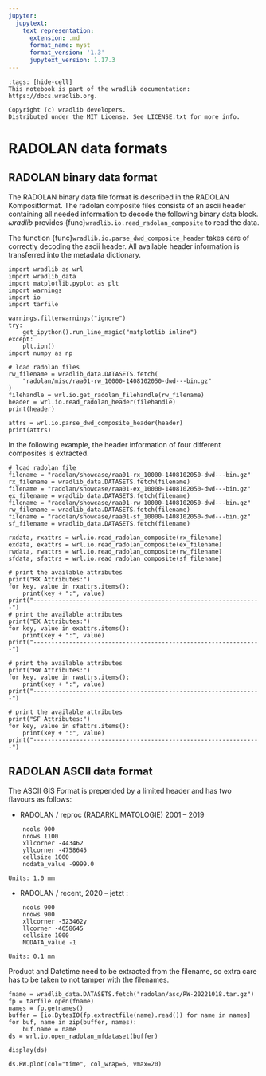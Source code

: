 ```yaml
---
jupyter:
  jupytext:
    text_representation:
      extension: .md
      format_name: myst
      format_version: '1.3'
      jupytext_version: 1.17.3
---
```


```{raw-cell}
:tags: [hide-cell]
This notebook is part of the wradlib documentation: https://docs.wradlib.org.

Copyright (c) wradlib developers.
Distributed under the MIT License. See LICENSE.txt for more info.
```

# RADOLAN data formats


## RADOLAN binary data format


The RADOLAN binary data file format is described in the RADOLAN Kompositformat. The radolan composite files consists of an ascii header containing all needed information to decode the following binary data block. $\omega radlib$ provides {func}`wradlib.io.read_radolan_composite` to read the data.

The function {func}`wradlib.io.parse_dwd_composite_header` takes care of correctly decoding the ascii header. All available header information is transferred into the metadata dictionary.

```{code-cell} python
import wradlib as wrl
import wradlib_data
import matplotlib.pyplot as plt
import warnings
import io
import tarfile

warnings.filterwarnings("ignore")
try:
    get_ipython().run_line_magic("matplotlib inline")
except:
    plt.ion()
import numpy as np
```

```{code-cell} python
# load radolan files
rw_filename = wradlib_data.DATASETS.fetch(
    "radolan/misc/raa01-rw_10000-1408102050-dwd---bin.gz"
)
filehandle = wrl.io.get_radolan_filehandle(rw_filename)
header = wrl.io.read_radolan_header(filehandle)
print(header)
```

```{code-cell} python
attrs = wrl.io.parse_dwd_composite_header(header)
print(attrs)
```

In the following example, the header information of four different composites is extracted.

```{code-cell} python
# load radolan file
filename = "radolan/showcase/raa01-rx_10000-1408102050-dwd---bin.gz"
rx_filename = wradlib_data.DATASETS.fetch(filename)
filename = "radolan/showcase/raa01-ex_10000-1408102050-dwd---bin.gz"
ex_filename = wradlib_data.DATASETS.fetch(filename)
filename = "radolan/showcase/raa01-rw_10000-1408102050-dwd---bin.gz"
rw_filename = wradlib_data.DATASETS.fetch(filename)
filename = "radolan/showcase/raa01-sf_10000-1408102050-dwd---bin.gz"
sf_filename = wradlib_data.DATASETS.fetch(filename)

rxdata, rxattrs = wrl.io.read_radolan_composite(rx_filename)
exdata, exattrs = wrl.io.read_radolan_composite(ex_filename)
rwdata, rwattrs = wrl.io.read_radolan_composite(rw_filename)
sfdata, sfattrs = wrl.io.read_radolan_composite(sf_filename)

# print the available attributes
print("RX Attributes:")
for key, value in rxattrs.items():
    print(key + ":", value)
print("----------------------------------------------------------------")
# print the available attributes
print("EX Attributes:")
for key, value in exattrs.items():
    print(key + ":", value)
print("----------------------------------------------------------------")

# print the available attributes
print("RW Attributes:")
for key, value in rwattrs.items():
    print(key + ":", value)
print("----------------------------------------------------------------")

# print the available attributes
print("SF Attributes:")
for key, value in sfattrs.items():
    print(key + ":", value)
print("----------------------------------------------------------------")
```

## RADOLAN ASCII data format


The ASCII GIS Format is prepended by a limited header and has two flavours as follows:

- RADOLAN / reproc (RADARKLIMATOLOGIE) 2001 – 2019

```
    ncols 900
    nrows 1100
    xllcorner -443462
    yllcorner -4758645
    cellsize 1000
    nodata_value -9999.0
```
    Units: 1.0 mm

- RADOLAN / recent, 2020 – jetzt :
```
    ncols 900
    nrows 900
    xllcorner -523462y
    llcorner -4658645
    cellsize 1000
    NODATA_value -1
```
    Units: 0.1 mm

Product and Datetime need to be extracted from the filename, so extra care has to be taken to not tamper with the filenames.

```{code-cell} python
fname = wradlib_data.DATASETS.fetch("radolan/asc/RW-20221018.tar.gz")
fp = tarfile.open(fname)
names = fp.getnames()
buffer = [io.BytesIO(fp.extractfile(name).read()) for name in names]
for buf, name in zip(buffer, names):
    buf.name = name
ds = wrl.io.open_radolan_mfdataset(buffer)
```

```{code-cell} python
display(ds)
```

```{code-cell} python
ds.RW.plot(col="time", col_wrap=6, vmax=20)
```
